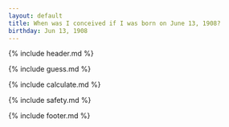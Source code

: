 ```yaml
---
layout: default
title: When was I conceived if I was born on June 13, 1908?
birthday: Jun 13, 1908
---
```


{% include header.md %}

{% include guess.md %}

{% include calculate.md %}

{% include safety.md %}

{% include footer.md %}



